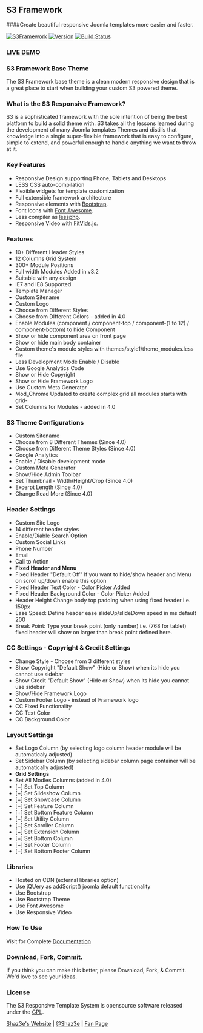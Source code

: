 ## S3 Framework
####Create beautiful responsive Joomla templates more easier and faster.

[![S3Framework](http://img.shields.io/badge/S3Framework-Stable-blue.svg)](http://www.shaz3e.com)
[![Version](http://img.shields.io/badge/Version-4.0b-green.svg)](http://www.shaz3e.com)
[![Build Status](https://travis-ci.org/Shaz3e/S3-Joomla.png?branch=S3-Joomla)](https://travis-ci.org/Shaz3e/S3-Joomla)

### [LIVE DEMO](http://demo.shaz3e.com/joomla)

### S3 Framework Base Theme
The S3 Framework base theme is a clean modern responsive design that is a great place to start when building your custom S3 powered theme.

### What is the S3 Responsive Framework?
S3 is a sophisticated framework with the sole intention of being the best platform to build a solid theme with. S3 takes all the lessons learned during the development of many Joomla templates Themes and distills that knowledge into a single super-flexible framework that is easy to configure, simple to extend, and powerful enough to handle anything we want to throw at it.

### Key Features
 - Responsive Design supporting Phone, Tablets and Desktops
 - LESS CSS auto-compilation
 - Flexible widgets for template customization
 - Full extensible framework architecture
 - Responsive elements with [Bootstrap](http://getbootstrap.com/).
 - Font Icons with [Font Awesome](http://fortawesome.github.io/Font-Awesome/).
 - Less compiler as [lessphp](http://leafo.net/lessphp/).
 - Responsive Video with [FitVids.js](https://github.com/davatron5000/FitVids.js).

### Features
 - 10+ Different Header Styles
 - 12 Columns Grid System
 - 300+ Module Positions
 - Full width Modules Added in v3.2
 - Suitable with any design
 - IE7 and IE8 Supported
 - Template Manager
 - Custom Sitename
 - Custom Logo
 - Choose from Different Styles
 - Choose from DIfferent Colors - added in 4.0
 - Enable Modules (component / component-top / component-(1 to 12) / component-bottom) to hide Component
 - Show or hide component area on front page
 - Show or hide main body container
 - Custom theme's module styles with themes/style1/theme_modules.less file
 - Less Development Mode Enable / Disable
 - Use Google Analytics Code
 - Show or Hide Copyright
 - Show or Hide Framework Logo
 - Use Custom Meta Generator
 - Mod_Chrome Updated to create complex grid all modules starts with grid-
 - Set Columns for Modules - added in 4.0
 
### S3 Theme Configurations
 - Custom Sitename
 - Choose from 8 Different Themes (Since 4.0)
 - Choose from Different Theme Styles (Since 4.0)
 - Google Analytics
 - Enable / Disable development mode
 - Custom Meta Generator
 - Show/Hide Admin Toolbar
 - Set Thumbnail - Width/Height/Crop (Since 4.0)
 - Excerpt Length (Since 4.0)
 - Change Read More (Since 4.0)

### Header Settings
 - Custom Site Logo
 - 14 different header styles
 - Enable/Diable Search Option
 - Custom Social Links
 - Phone Number
 - Email
 - Call to Action
 - **Fixed Header and Menu**
 - Fixed Header "Default Off" If you want to hide/show header and Menu on scroll up/down enable this option
 - Fixed Header Text Color - Color Picker Added
 - Fixed Header Background Color - Color Picker Added
 - Header Height Change body top padding when using fixed header i.e. 150px
 - Ease Speed: Define header ease slideUp/slideDown speed in ms default 200
 - Break Point: Type your break point (only number) i.e. (768 for tablet) fixed header will show on larger than break point defined here.

### CC Settings - Copyright & Credit Settings
 - Change Style - Choose from 3 different styles
 - Show Copyright "Default Show" (Hide or Show) when its hide you cannot use sidebar
 - Show Credit "Default Show" (Hide or Show) when its hide you cannot use sidebar 
 - Show/Hide Framework Logo
  - Custom Footer Logo - instead of Framework logo
 - CC Fixed Functionality
 - CC Text Color
 - CC Background Color

### Layout Settings
 - Set Logo Column (by selecting logo column header module will be automaticaly adjusted)
 - Set Sidebar Column (by selecting sidebar column page container will be automatically adjusted)
 - **Grid Settings**
 - Set All Modles Columns (added in 4.0)
  - [+] Set Top Column
  - [+] Set Slideshow Column
  - [+] Set Showcase Column
  - [+] Set Feature Column
  - [+] Set Bottom Feature Column
  - [+] Set Utility Column
  - [+] Set Scroller Column
  - [+] Set Extension Column
  - [+] Set Bottom Column
  - [+] Set Footer Column
  - [+] Set Bottom Footer Column


### Libraries
 - Hosted on CDN (external libraries option)
 - Use jQUery as addScript() joomla default functionality
 - Use Bootstrap
 - Use Bootstrap Theme
 - Use Font Awesome
 - Use Responsive Video


### How To Use
Visit for Complete [Documentation](http://shaz3e.com/documantation/s3-joomla)
 
### Download, Fork, Commit.
If you think you can make this better, please Download, Fork, & Commit. We'd love to see your ideas.
 
### License

The S3 Responsive Template System is opensource software released under the [GPL](http://www.gnu.org/licenses/gpl-2.0.txt).

[Shaz3e's Website](http://www.shaz3e.com) | [@Shaz3e](https://www.twitter.com/Shaz3e) | [Fan Page](https://www.facebook.com/Shaz3e)
